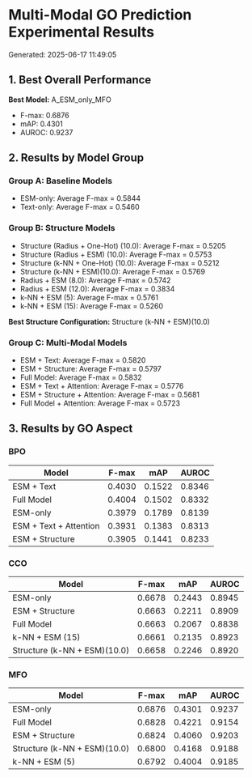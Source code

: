 # Multi-Modal GO Prediction Experimental Results

Generated: 2025-06-17 11:49:05

## 1. Best Overall Performance

**Best Model:** A_ESM_only_MFO
- F-max: 0.6876
- mAP: 0.4301
- AUROC: 0.9237

## 2. Results by Model Group

### Group A: Baseline Models

- ESM-only: Average F-max = 0.5844
- Text-only: Average F-max = 0.5460

### Group B: Structure Models

- Structure (Radius + One-Hot) (10.0): Average F-max = 0.5205
- Structure (Radius + ESM) (10.0): Average F-max = 0.5753
- Structure (k-NN + One-Hot) (10.0): Average F-max = 0.5212
- Structure (k-NN + ESM)(10.0): Average F-max = 0.5769
- Radius + ESM (8.0): Average F-max = 0.5742
- Radius + ESM (12.0): Average F-max = 0.3834
- k-NN + ESM (5): Average F-max = 0.5761
- k-NN + ESM (15): Average F-max = 0.5260

**Best Structure Configuration:** Structure (k-NN + ESM)(10.0)

### Group C: Multi-Modal Models

- ESM + Text: Average F-max = 0.5820
- ESM + Structure: Average F-max = 0.5797
- Full Model: Average F-max = 0.5832
- ESM + Text + Attention: Average F-max = 0.5776
- ESM + Structure + Attention: Average F-max = 0.5681
- Full Model + Attention: Average F-max = 0.5723

## 3. Results by GO Aspect

### BPO

| Model | F-max | mAP | AUROC |
|-------|-------|-----|-------|
| ESM + Text | 0.4030 | 0.1522 | 0.8346 |
| Full Model | 0.4004 | 0.1502 | 0.8332 |
| ESM-only | 0.3979 | 0.1789 | 0.8139 |
| ESM + Text + Attention | 0.3931 | 0.1383 | 0.8313 |
| ESM + Structure | 0.3905 | 0.1441 | 0.8233 |

### CCO

| Model | F-max | mAP | AUROC |
|-------|-------|-----|-------|
| ESM-only | 0.6678 | 0.2443 | 0.8945 |
| ESM + Structure | 0.6663 | 0.2211 | 0.8909 |
| Full Model | 0.6663 | 0.2067 | 0.8838 |
| k-NN + ESM (15) | 0.6661 | 0.2135 | 0.8923 |
| Structure (k-NN + ESM)(10.0) | 0.6658 | 0.2246 | 0.8920 |

### MFO

| Model | F-max | mAP | AUROC |
|-------|-------|-----|-------|
| ESM-only | 0.6876 | 0.4301 | 0.9237 |
| Full Model | 0.6828 | 0.4221 | 0.9154 |
| ESM + Structure | 0.6824 | 0.4060 | 0.9203 |
| Structure (k-NN + ESM)(10.0) | 0.6800 | 0.4168 | 0.9188 |
| k-NN + ESM (5) | 0.6792 | 0.4004 | 0.9185 |

